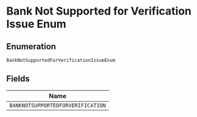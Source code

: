 
# Bank Not Supported for Verification Issue Enum

## Enumeration

`BankNotSupportedForVerificationIssueEnum`

## Fields

| Name |
|  --- |
| `BANKNOTSUPPORTEDFORVERIFICATION` |

